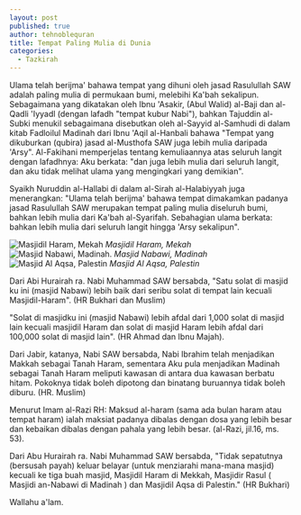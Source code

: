 ```yaml
---
layout: post
published: true
author: tehnoblequran
title: Tempat Paling Mulia di Dunia
categories:
  - Tazkirah
---
```

Ulama telah berijma' bahawa tempat yang dihuni oleh jasad Rasulullah SAW adalah paling mulia di permukaan bumi, melebihi Ka'bah sekalipun. Sebagaimana yang dikatakan oleh Ibnu 'Asakir, (Abul Walid) al-Baji dan al-Qadli 'Iyyadl (dengan lafadh "tempat kubur Nabi"), bahkan Tajuddin al-Subki menukil sebagaimana disebutkan oleh al-Sayyid al-Samhudi di dalam kitab Fadloilul Madinah dari Ibnu 'Aqil al-Hanbali bahawa "Tempat yang dikuburkan (qubira) jasad al-Musthofa SAW juga lebih mulia daripada 'Arsy". Al-Fakihani memperjelas tentang kemuliaannya atas seluruh langit dengan lafadhnya: Aku berkata: "dan juga lebih mulia dari seluruh langit, dan aku tidak melihat ulama yang mengingkari yang demikian".

Syaikh Nuruddin al-Hallabi di dalam al-Sirah al-Halabiyyah juga menerangkan: "Ulama telah berijma' bahawa tempat dimakamkan padanya jasad Rasulullah SAW merupakan tempat paling mulia diseluruh bumi, bahkan lebih mulia dari Ka'bah al-Syarifah. Sebahagian ulama berkata: bahkan lebih mulia dari seluruh langit hingga 'Arsy sekalipun".

![Masjidil Haram, Mekah]({{site.baseurl}}/images/makkah.jpg)
_Masjidil Haram, Mekah_
![Masjid Nabawi, Madinah.]({{site.baseurl}}/images/nabawi.jpg)
_Masjid Nabawi, Madinah_
![Masjid Al Aqsa, Palestin]({{site.baseurl}}/images/Al_aqsa_moschee_2-660x330.jpg)
_Masjid Al Aqsa, Palestin_

Dari Abi Hurairah ra. Nabi Muhammad SAW bersabda, "Satu solat di masjid ku ini (masjid Nabawi) lebih baik dari seribu solat di tempat lain kecuali Masjidil-Haram". (HR Bukhari dan Muslim)

"Solat di masjidku ini (masjid Nabawi) lebih afdal dari 1,000 solat di masjid lain kecuali masjidil Haram dan solat di masjid Haram lebih afdal dari 100,000 solat di masjid lain". (HR Ahmad dan Ibnu Majah).

Dari Jabir, katanya, Nabi SAW bersabda, Nabi Ibrahim telah menjadikan Makkah sebagai Tanah Haram, sementara Aku pula menjadikan Madinah sebagai Tanah Haram meliputi kawasan di antara dua kawasan berbatu hitam. Pokoknya tidak boleh dipotong dan binatang buruannya tidak boleh diburu. (HR. Muslim)

Menurut Imam al-Razi RH: Maksud al-haram (sama ada bulan haram atau tempat haram) ialah maksiat padanya dibalas dengan dosa yang lebih besar dan kebaikan dibalas dengan pahala yang lebih besar. (al-Razi, jil.16, ms. 53).

Dari Abu Hurairah ra. Nabi Muhammad SAW bersabda, "Tidak sepatutnya (bersusah payah) keluar belayar (untuk menziarahi mana-mana masjid) kecuali ke tiga buah masjid, Masjidil Haram di Mekkah, Masjidir Rasul ( Masjidi an-Nabawi di Madinah ) dan Masjidil Aqsa di Palestin." (HR Bukhari)


Wallahu a'lam.